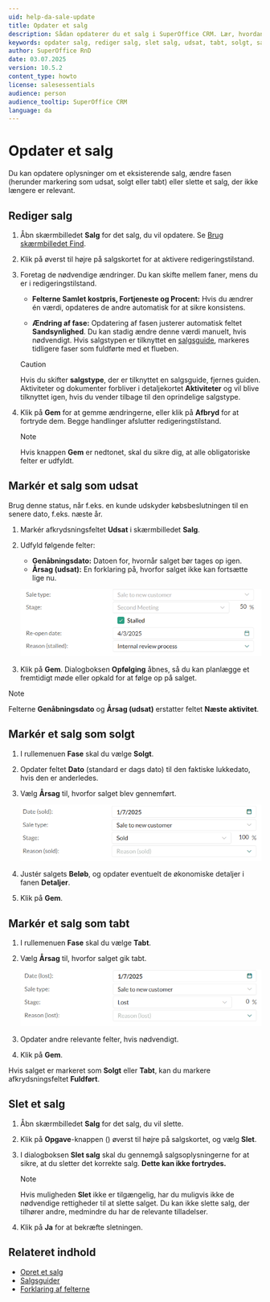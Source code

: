```yaml
---
uid: help-da-sale-update
title: Opdater et salg
description: Sådan opdaterer du et salg i SuperOffice CRM. Lær, hvordan du redigerer et salg, ændrer fase (herunder markering som udsat, solgt eller tabt) eller sletter et salg, der ikke længere er relevant.
keywords: opdater salg, rediger salg, slet salg, udsat, tabt, solgt, salg
author: SuperOffice RnD
date: 03.07.2025
version: 10.5.2
content_type: howto
license: salesessentials
audience: person
audience_tooltip: SuperOffice CRM
language: da
---
```


# Opdater et salg

Du kan opdatere oplysninger om et eksisterende salg, ændre fasen (herunder markering som udsat, solgt eller tabt) eller slette et salg, der ikke længere er relevant.

## Rediger salg

1. Åbn skærmbilledet **Salg** for det salg, du vil opdatere. Se [Brug skærmbilledet Find][5].

1. Klik på <i class="ph ph-pencil-simple" aria-hidden="true"></i> øverst til højre på salgskortet for at aktivere redigeringstilstand.

1. Foretag de nødvendige ændringer. Du kan skifte mellem faner, mens du er i redigeringstilstand.

    * **Felterne Samlet kostpris, Fortjeneste og Procent:** Hvis du ændrer én værdi, opdateres de andre automatisk for at sikre konsistens.

    * **Ændring af fase:** Opdatering af fasen justerer automatisk feltet **Sandsynlighed**. Du kan stadig ændre denne værdi manuelt, hvis nødvendigt. Hvis salgstypen er tilknyttet en [salgsguide][1], markeres tidligere faser som fuldførte med et flueben.

    > [!CAUTION]
    > Hvis du skifter **salgstype**, der er tilknyttet en salgsguide, fjernes guiden. Aktiviteter og dokumenter forbliver i detaljekortet **Aktiviteter** og vil blive tilknyttet igen, hvis du vender tilbage til den oprindelige salgstype.

1. Klik på **Gem** for at gemme ændringerne, eller klik på **Afbryd** for at fortryde dem. Begge handlinger afslutter redigeringstilstand.

    > [!NOTE]
    > Hvis knappen **Gem** er nedtonet, skal du sikre dig, at alle obligatoriske felter er udfyldt.

## <a id="stalled"></a>Markér et salg som udsat

Brug denne status, når f.eks. en kunde udskyder købsbeslutningen til en senere dato, f.eks. næste år.

1. Markér afkrydsningsfeltet **Udsat** i skærmbilledet **Salg**.

1. Udfyld følgende felter:
    * **Genåbningsdato:** Datoen for, hvornår salget bør tages op igen.
    * **Årsag (udsat):** En forklaring på, hvorfor salget ikke kan fortsætte lige nu.

    ![Udsat salg -screenshot][img1]

1. Klik på **Gem**. Dialogboksen **Opfølging** åbnes, så du kan planlægge et fremtidigt møde eller opkald for at følge op på salget.

> [!NOTE]
> Felterne **Genåbningsdato** og **Årsag (udsat)** erstatter feltet **Næste aktivitet**.

## Markér et salg som solgt

1. I rullemenuen **Fase** skal du vælge **Solgt**.

1. Opdater feltet **Dato** (standard er dags dato) til den faktiske lukkedato, hvis den er anderledes.

1. Vælg **Årsag** til, hvorfor salget blev gennemført.

    ![Solgt salg -screenshot][img2]

1. Justér salgets **Beløb**, og opdater eventuelt de økonomiske detaljer i fanen **Detaljer**.

1. Klik på **Gem**.

## Markér et salg som tabt

1. I rullemenuen **Fase** skal du vælge **Tabt**.

1. Vælg **Årsag** til, hvorfor salget gik tabt.

    ![Tabt salg -screenshot][img3]

1. Opdater andre relevante felter, hvis nødvendigt.

1. Klik på **Gem**.

Hvis salget er markeret som **Solgt** eller **Tabt**, kan du markere afkrydsningsfeltet **Fuldført**.

## <a id="delete"></a>Slet et salg

1. Åbn skærmbilledet **Salg** for det salg, du vil slette.

1. Klik på **Opgave**-knappen (<i class="ph ph-dots-three-circle-vertical" aria-hidden="true"></i>) øverst til højre på salgskortet, og vælg **Slet**.

1. I dialogboksen **Slet salg** skal du gennemgå salgsoplysningerne for at sikre, at du sletter det korrekte salg. **Dette kan ikke fortrydes.**

    > [!NOTE]
    > Hvis muligheden **Slet** ikke er tilgængelig, har du muligvis ikke de nødvendige rettigheder til at slette salget. Du kan ikke slette salg, der tilhører andre, medmindre du har de relevante tilladelser.

1. Klik på **Ja** for at bekræfte sletningen.

## Relateret indhold

* [Opret et salg][2]
* [Salgsguider][1]
* [Forklaring af felterne][3]

<!-- Referenced links -->
[1]: sales-guides.md
[2]: create.md
[3]: create.md#fields
[5]: ../../search-options/learn/find-screen.md

<!-- Referenced images -->
[img1]: ../../../media/loc/en/sale/stalled-sale.png
[img2]: ../../../media/loc/en/sale/won-sale.png
[img3]: ../../../media/loc/en/sale/lost-sale.png
